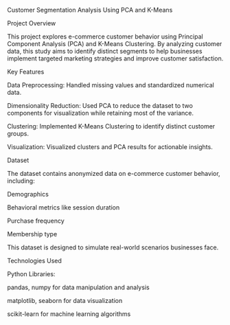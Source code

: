 Customer Segmentation Analysis Using PCA and K-Means

Project Overview

This project explores e-commerce customer behavior using Principal Component Analysis (PCA) and K-Means Clustering.
By analyzing customer data, this study aims to identify distinct segments to help businesses implement targeted marketing strategies and improve customer satisfaction.

Key Features

Data Preprocessing: Handled missing values and standardized numerical data.

Dimensionality Reduction: Used PCA to reduce the dataset to two components for visualization while retaining most of the variance.

Clustering: Implemented K-Means Clustering to identify distinct customer groups.

Visualization: Visualized clusters and PCA results for actionable insights.

Dataset

The dataset contains anonymized data on e-commerce customer behavior, including:

Demographics

Behavioral metrics like session duration

Purchase frequency

Membership type

This dataset is designed to simulate real-world scenarios businesses face.

Technologies Used

Python Libraries:

pandas, numpy for data manipulation and analysis

matplotlib, seaborn for data visualization

scikit-learn for machine learning algorithms


